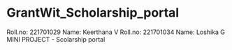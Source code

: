# GrantWit_Scholarship_portal
Roll.no: 221701029 Name: Keerthana V Roll.no: 221701034 Name: Loshika G MINI PROJECT - Scolarship portal
